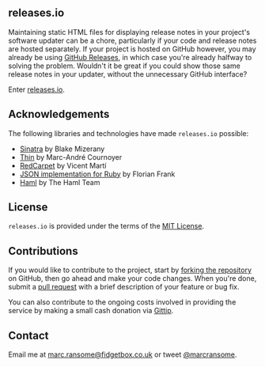 ## releases.io

Maintaining static HTML files for displaying release notes in your project's software updater can be a chore, particularly if your code and release notes are hosted separately. If your project is hosted on GitHub however, you may already be using [GitHub Releases](https://help.github.com/articles/about-releases), in which case you're already halfway to solving the problem. Wouldn't it be great if you could show those same release notes in your updater, without the unnecessary GitHub interface?

Enter [releases.io](http://releases.io).

## Acknowledgements
The following libraries and technologies have made <code>releases.io</code> possible:

* [Sinatra](http://www.sinatrarb.com) by Blake Mizerany
* [Thin](http://code.macournoyer.com/thin/) by Marc-André Cournoyer        
* [RedCarpet](https://github.com/vmg/redcarpet) by Vicent Martí
* [JSON implementation for Ruby](http://flori.github.io/json/index.html) by Florian Frank
* [Haml](http://haml.info) by The Haml Team

## License
`releases.io` is provided under the terms of the [MIT License](http://opensource.org/licenses/mit-license.php).

## Contributions
If you would like to contribute to the project, start by [forking the repository](https://help.github.com/articles/fork-a-repo) on GitHub, then go ahead and make your code changes. When you're done, submit a [pull request](https://help.github.com/articles/using-pull-requests) with a brief description of your feature or bug fix.

You can also contribute to the ongoing costs involved in providing the service by making a small cash donation via [Gittip](https://www.gittip.com/marcransome/).

## Contact
Email me at [marc.ransome@fidgetbox.co.uk](mailto:marc.ransome@fidgetbox.co.uk) or tweet [@marcransome](http://www.twitter.com/marcransome).
